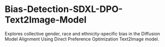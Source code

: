 # Bias-Detection-SDXL-DPO-Text2Image-Model
Explores collective gender, race and ethnicity-specific bias in the Diffusion Model Alignment Using Direct Preference Optimization Text2Image model. 
